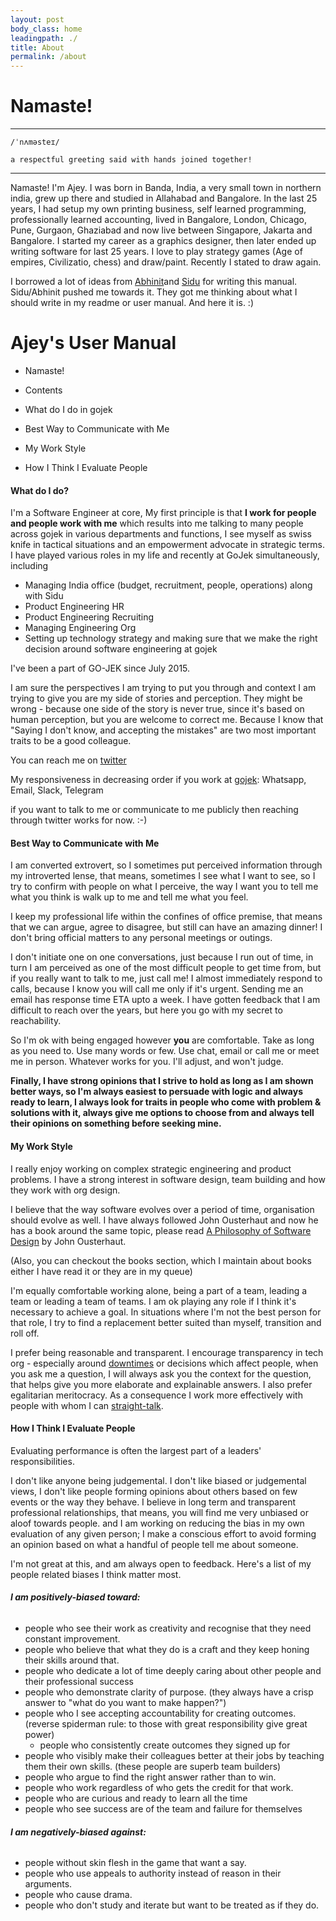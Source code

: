 ```yaml
---
layout: post
body_class: home
leadingpath: ./
title: About
permalink: /about
---
```



# Namaste!

-------
```
/ˈnʌməsteɪ/

a respectful greeting said with hands joined together!
```
--------


Namaste! I&#39;m Ajey. I was born in Banda, India, a very small town in northern india, grew up there and studied in Allahabad and Bangalore. 
In the last 25 years, I had setup my own printing business, self learned programming, professionally learned accounting, 
lived in Bangalore, London, Chicago, Pune, Gurgaon, Ghaziabad and now live between Singapore, Jakarta and Bangalore. 
I started my career as a graphics designer, then later ended up writing software for last 25 years. I love to play strategy games (Age of empires, Civilizatio, chess) and draw/paint. Recently I stated to draw again.


I borrowed a lot of ideas from [Abhinit](https://twitter.com/abhinitial)and [Sidu](https://twitter.com/ponnappa) for writing this manual. Sidu/Abhinit pushed me towards it. They got me thinking about what I should write in my readme or user manual. And here it is. :)

# Ajey's User Manual

* Namaste!

* Contents

* What do I do in gojek

* Best Way to Communicate with Me

* My Work Style

* How I Think I Evaluate People

#### What do I do? 

I&#39;m a Software Engineer at core, My first principle is that **I work for people and people work with me** 
which results into me talking to many people across gojek in various departments and functions, 
I see myself as swiss knife in tactical situations and an empowerment advocate in strategic terms. 
I have played various roles in my life and recently at GoJek simultaneously, including

- Managing India office (budget, recruitment, people, operations) along with Sidu
- Product Engineering HR
- Product Engineering  Recruiting
- Managing Engineering Org
- Setting up technology strategy and making sure that we make the right decision around software engineering at gojek

I&#39;ve been a part of GO-JEK since July 2015.

I am sure the perspectives I am trying to put you through and context I am trying to give you are my side of stories and perception. They might be wrong - because one side of the story is never true, since it&#39;s based on human perception, but you are welcome to correct me. Because I know that &quot;Saying I don&#39;t know, and accepting the mistakes&quot; are two most important traits to be a good colleague.

You can reach me on [twitter](https://twitter.com/ajeygore)

My responsiveness in decreasing order if you work at [gojek](http://gojek.com/): Whatsapp, Email, Slack, Telegram

if you want to talk to me or communicate to me publicly then reaching through twitter works for now. :-)

#### Best Way to Communicate with Me

I am converted extrovert, so I sometimes put perceived information through my introverted lense, that means, sometimes I see what I want to see, so I try to confirm with people on what I perceive, the way I want you to tell me what you think is walk up to me and tell me what you feel.

I keep my professional life within the confines of office premise, that means that we can argue, agree to disagree, but still can have an amazing dinner! I don&#39;t bring official matters to any personal meetings or outings.

I don&#39;t initiate one on one conversations, just because I run out of time, in turn I am perceived as one of the most difficult people to get time from, but if you really want to talk to me, just call me! I almost immediately respond to calls, because I know you will call me only if it&#39;s urgent. Sending me an email has response time ETA upto a week. I have gotten feedback that I am difficult to reach over the years, but here you go with my secret to reachability.

So I&#39;m ok with being engaged however **you** are comfortable. Take as long as you need to. Use many words or few. Use chat, email or call me or meet me in person. Whatever works for you. I&#39;ll adjust, and won&#39;t judge.

**Finally, I have strong opinions that I strive to hold as long as I am shown better ways, so I&#39;m always easiest to persuade with logic and always ready to learn, I always look for traits in people who come with problem &amp; solutions with it, always give me options to choose from and always tell their opinions on something before seeking mine.**




#### My Work Style

I really enjoy working on complex strategic engineering and product problems. I have a strong interest in software design, team building and how they work with org design.

I believe that the way software evolves over a period of time, organisation should evolve as well. I have always followed John Ousterhaut and now he has a book around the same topic, please read [A Philosophy of Software Design](https://www.amazon.com/Philosophy-Software-Design-John-Ousterhout/dp/1732102201) by John Ousterhaut. 

(Also, you can checkout the books section, which I maintain about books either I have read it or they are in my queue)


I&#39;m equally comfortable working alone, being a part of a team, leading a team or leading a team of teams. I am ok playing any role if I think it&#39;s necessary to achieve a goal. In situations where I&#39;m not the best person for that role, I try to find a replacement better suited than myself, transition and roll off.



I prefer being reasonable and transparent. I encourage transparency in tech org - especially around [downtimes](https://en.wikipedia.org/wiki/Downtime)  or decisions which affect people, when you ask me a question, I will always ask you the context for the question, that helps give you more elaborate and explainable answers. I also prefer egalitarian meritocracy. As a consequence I work more effectively with people with whom I can [straight-talk](https://www.ribbonfarm.com/2009/11/11/the-gervais-principle-ii-posturetalk-powertalk-babytalk-and-gametalk/).

#### How I Think I Evaluate People

Evaluating performance is often the largest part of a leaders&#39; responsibilities.

I don&#39;t like anyone being judgemental. I don&#39;t like biased or judgemental views, I don&#39;t like people forming opinions about others based on few events or the way they behave. I believe in long term and transparent professional relationships, that means, you will find me very unbiased or aloof towards people.  and I am working on reducing the bias in my own evaluation of any given person; I make a conscious effort to avoid forming an opinion based on what a handful of people tell me about someone.

I&#39;m not great at this, and am always open to feedback. Here&#39;s a list of my people related biases I think matter most.

###### **I am positively-biased toward:**

- people who see their work as creativity and recognise that they need constant improvement.
- people who believe that what they do is a craft and they keep honing their skills around that.
- people who dedicate a lot of time deeply caring about other people and their professional success
- people who demonstrate clarity of purpose. (they always have a crisp answer to &quot;what do you want to make happen?&quot;)
- people who I see accepting accountability for creating outcomes. (reverse spiderman rule: to those with great responsibility give great power)
  - people who consistently create outcomes they signed up for
- people who visibly make their colleagues better at their jobs by teaching them their own skills. (these people are superb team builders)
- people who argue to find the right answer rather than to win.
- people who work regardless of who gets the credit for that work.
- people who are curious and ready to learn all the time
- people who see success are of the team and failure for themselves

###### **I am negatively-biased against:**

- people without skin flesh in the game that want a say.
- people who use appeals to authority instead of reason in their arguments.
- people who cause drama.
- people who don&#39;t study and iterate but want to be treated as if they do.

